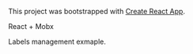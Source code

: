 This project was bootstrapped with [Create React App](https://github.com/facebookincubator/create-react-app).

React + Mobx

Labels management exmaple.